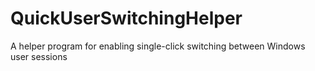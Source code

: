 # QuickUserSwitchingHelper
A helper program for enabling single-click switching between Windows user sessions
